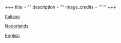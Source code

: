 +++
title = ""
description = ""
image_credits = ''''''
+++

[Italiano](https://cavirani-pots.netlify.com/it/)

[Nederlands](https://cavirani-pots.netlify.com/nl/)

[English](https://cavirani-pots.netlify.com/en/)
